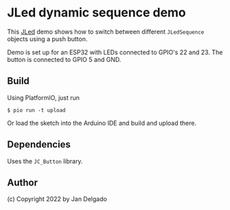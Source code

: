 # JLed dynamic sequence demo

This [JLed](https://github.com/jandelgado/jled) demo shows how to switch
between different `JLedSequence` objects using a push button.

Demo is set up for an ESP32 with LEDs connected to GPIO's 22 and 23.
The button is connected to GPIO 5 and GND.

## Build

Using PlatformIO, just run

```
$ pio run -t upload
```

Or load the sketch into the Arduino IDE and build and upload there.

## Dependencies

Uses the `JC_Button` library.

## Author

(c) Copyright 2022 by Jan Delgado

